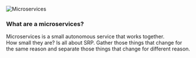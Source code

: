![Microservices](https://drive.google.com/uc?export=view&id=1s6yp_VylI4fGKibgZOTSeD4Sa0GbV13r)

### What are a microservices?

Microservices is a small autonomous service that works together.  
How small they are? Is all about SRP. Gather those things that change for the same reason and separate those things that change for different reason.